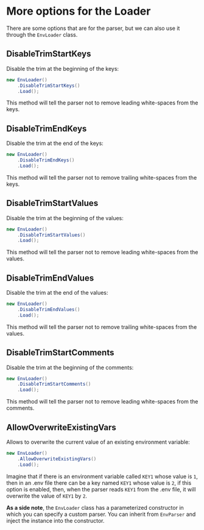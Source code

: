 # More options for the Loader

There are some options that are for the parser, but we can also use it through the `EnvLoader` class.

## DisableTrimStartKeys

Disable the trim at the beginning of the keys:
```cs
new EnvLoader()
    .DisableTrimStartKeys()
    .Load();
```
This method will tell the parser not to remove leading white-spaces from the keys.

## DisableTrimEndKeys

Disable the trim at the end of the keys:
```cs
new EnvLoader()
    .DisableTrimEndKeys()
    .Load();
```
This method will tell the parser not to remove trailing white-spaces from the keys.

## DisableTrimStartValues

Disable the trim at the beginning of the values:
```cs
new EnvLoader()
    .DisableTrimStartValues()
    .Load();
```
This method will tell the parser not to remove leading white-spaces from the values.

## DisableTrimEndValues

Disable the trim at the end of the values:
```cs
new EnvLoader()
    .DisableTrimEndValues()
    .Load();
```
This method will tell the parser not to remove trailing white-spaces from the values.

## DisableTrimStartComments

Disable the trim at the beginning of the comments:
```cs
new EnvLoader()
    .DisableTrimStartComments()
    .Load();
```
This method will tell the parser not to remove leading white-spaces from the comments.

## AllowOverwriteExistingVars

Allows to overwrite the current value of an existing environment variable:
```cs
new EnvLoader()
    .AllowOverwriteExistingVars()
    .Load();
```
Imagine that if there is an environment variable called `KEY1` whose value is `1`, then in an .env file there can be a key named `KEY1` whose value is `2`, if this option is enabled, then, when the parser reads `KEY1` from the .env file, it will overwrite the value of `KEY1` by `2`.

**As a side note**, the `EnvLoader` class has a parameterized constructor in which you can specify a custom parser. You can inherit from `EnvParser` and inject the instance into the constructor.